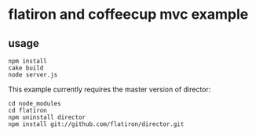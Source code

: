 # flatiron and coffeecup mvc example

## usage

```
npm install
cake build
node server.js
```

This example currently requires the master version of director:

```
cd node_modules
cd flatiron
npm uninstall director
npm install git://github.com/flatiron/director.git
```